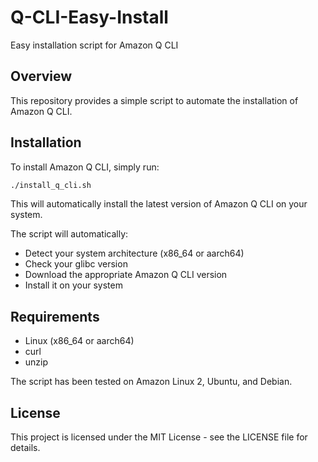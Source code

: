 # Q-CLI-Easy-Install

Easy installation script for Amazon Q CLI

## Overview

This repository provides a simple script to automate the installation of Amazon Q CLI.

## Installation

To install Amazon Q CLI, simply run:

```bash
./install_q_cli.sh
```

This will automatically install the latest version of Amazon Q CLI on your system.

The script will automatically:
- Detect your system architecture (x86_64 or aarch64)
- Check your glibc version
- Download the appropriate Amazon Q CLI version
- Install it on your system

## Requirements

- Linux (x86_64 or aarch64)
- curl
- unzip

The script has been tested on Amazon Linux 2, Ubuntu, and Debian.

## License

This project is licensed under the MIT License - see the LICENSE file for details.

